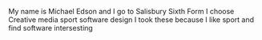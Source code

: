 My name is Michael Edson and I go to Salisbury Sixth Form I choose Creative media sport software design I took these because I like sport and find software intersesting
